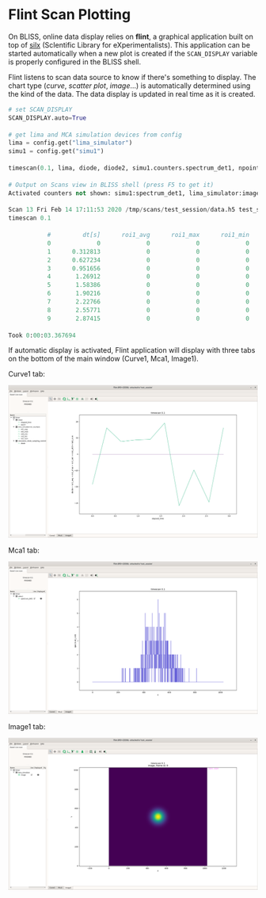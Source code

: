 # Flint Scan Plotting

On BLISS, online data display relies on **flint**, a graphical application built
on top of [silx][1] (ScIentific Library for eXperimentalists).
This application can be started automatically when a new plot is created if the
`SCAN_DISPLAY` variable is properly configured in the BLISS shell.

Flint listens to scan data source to know if there's something to display.
The chart type (*curve*, *scatter plot*, *image*...) is automatically determined
using the kind of the data. The data display is updated in real time as it is
created.

```python
# set SCAN_DISPLAY 
SCAN_DISPLAY.auto=True

# get lima and MCA simulation devices from config
lima = config.get("lima_simulator") 
simu1 = config.get("simu1")

timescan(0.1, lima, diode, diode2, simu1.counters.spectrum_det1, npoints=10)

# Output on Scans view in BLISS shell (press F5 to get it)
Activated counters not shown: simu1:spectrum_det1, lima_simulator:image

Scan 13 Fri Feb 14 17:11:53 2020 /tmp/scans/test_session/data.h5 test_session user = vergaral
timescan 0.1

           #         dt[s]      roi1_avg      roi1_max      roi1_min      roi1_std      roi1_sum         diode
           0             0             0             0             0             0             0      -18.5556
           1      0.312813             0             0             0             0             0       16.1111
           2      0.627234             0             0             0             0             0          7.75
           3      0.951656             0             0             0             0             0          8.75
           4       1.26912             0             0             0             0             0       9.11111
           5       1.58386             0             0             0             0             0        19.125
           6       1.90216             0             0             0             0             0      -31.6667
           7       2.22766             0             0             0             0             0         -9.75
           8       2.55771             0             0             0             0             0         -29.5
           9       2.87415             0             0             0             0             0        16.125

Took 0:00:03.367694
```
If automatic display is activated, Flint application will display with three tabs
on the bottom of the main window (Curve1, Mca1, Image1).

Curve1 tab:

![Flint screenshot](img/flint_plot_1d_diode1.png)

Mca1 tab:

![Flint screenshot](img/flint_plot_1d_spectrum_det1.png)

Image1 tab:

![Flint screenshot](img/flint_plot_image_lima_simu.png)



[1]: http://silx.org